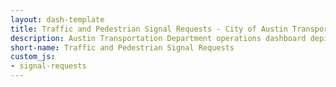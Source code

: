```yaml
---
layout: dash-template
title: Traffic and Pedestrian Signal Requests - City of Austin Transportation Department
description: Austin Transportation Department operations dashboard depicting information related to the intake and evlalutation of traffic and pedestrian signal requests in Austin, TX.
short-name: Traffic and Pedestrian Signal Requests
custom_js:
- signal-requests
---
```



